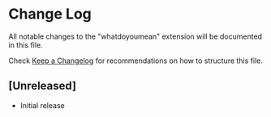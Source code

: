 # Change Log
All notable changes to the "whatdoyoumean" extension will be documented in this file.

Check [Keep a Changelog](http://keepachangelog.com/) for recommendations on how to structure this file.

## [Unreleased]
- Initial release